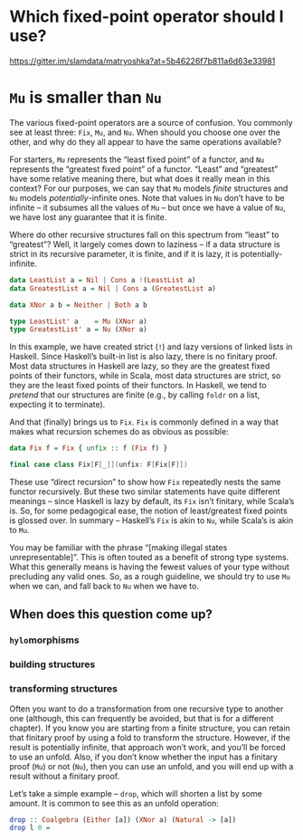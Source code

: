 # Which fixed-point operator should I use?

https://gitter.im/slamdata/matryoshka?at=5b46226f7b811a6d63e33981

# `Mu` is smaller than `Nu`

The various fixed-point operators are a source of confusion. You commonly see at least three: `Fix`, `Mu`, and `Nu`. When should you choose one over the other, and why do they all appear to have the same operations available?

For starters, `Mu` represents the “least fixed point” of a functor, and `Nu` represents the “greatest fixed point” of a functor. “Least” and “greatest” have some relative meaning there, but what does it really mean in this context? For our purposes, we can say that `Mu` models _finite_ structures and `Nu` models _potentially_-infinite ones. Note that values in `Nu` don’t have to be infinite – it subsumes all the values of `Mu` – but once we have a value of `Nu`, we have lost any guarantee that it is finite.

Where do other recursive structures fall on this spectrum from “least” to “greatest”? Well, it largely comes down to laziness – if a data structure is strict in its recursive parameter, it is finite, and if it is lazy, it is potentially-infinite.

```haskell
data LeastList a = Nil | Cons a !(LeastList a)
data GreatestList a = Nil | Cons a (GreatestList a)

data XNor a b = Neither | Both a b

type LeastList' a    = Mu (XNor a)
type GreatestList' a = Nu (XNor a)
```

In this example, we have created strict (`!`) and lazy versions of linked lists in Haskell. Since Haskell’s built-in list is also lazy, there is no finitary proof. Most data structures in Haskell are lazy, so they are the greatest fixed points of their functors, while in Scala, most data structures are strict, so they are the least fixed points of their functors. In Haskell, we tend to _pretend_ that our structures are finite (e.g., by calling `foldr` on a list, expecting it to terminate).

And that (finally) brings us to `Fix`. `Fix` is commonly defined in a way that makes what recursion schemes do as obvious as possible:

```haskell
data Fix f = Fix { unfix :: f (Fix f) }
```

```scala
final case class Fix[F[_]](unfix: F[Fix[F]])
```

These use “direct recursion” to show how `Fix` repeatedly nests the same functor recursively. But these two similar statements have quite different meanings – since Haskell is lazy by default, its `Fix` isn’t finitary, while Scala’s is. So, for some pedagogical ease, the notion of least/greatest fixed points is glossed over. In summary – Haskell’s `Fix` is akin to `Nu`, while Scala’s is akin to `Mu`.

You may be familiar with the phrase “[making illegal states unrepresentable]”. This is often touted as a benefit of strong type systems. What this generally means is having the fewest values of your type without precluding any valid ones. So, as a rough guideline, we should try to use `Mu` when we can, and fall back to `Nu` when we have to.

## When does this question come up?

### `hylo`morphisms

### building structures

### transforming structures

Often you want to do a transformation from one recursive type to another one (although, this can frequently be avoided, but that is for a different chapter). If you know you are starting from a finite structure, you can retain that finitary proof by using a fold to transform the structure. However, if the result is potentially infinite, that approach won’t work, and you’ll be forced to use an unfold. Also, if you don’t know whether the input has a finitary proof (`Mu`) or not (`Nu`), then you can use an unfold, and you will end up with a result without a finitary proof.

Let’s take a simple example – `drop`, which will shorten a list by some amount. It is common to see this as an unfold operation:
```haskell
drop :: Coalgebra (Either [a]) (XNor a) (Natural -> [a])
drop l 0 = 
```
